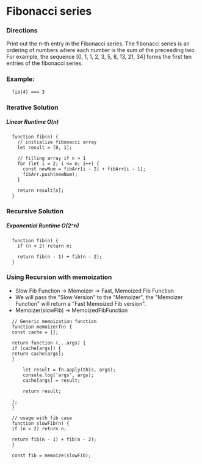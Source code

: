 # Fibonacci series

### Directions

Print out the n-th entry in the Fibonacci series.
The fibonacci series is an ordering of numbers where
each number is the sum of the preceeding two.
For example, the sequence
[0, 1, 1, 2, 3, 5, 8, 13, 21, 34]
forms the first ten entries of the fibonacci series.

### Example:

```
  fib(4) === 3
```

### Iterative Solution

##### Linear Runtime O(n)

```
  function fib(n) {
    // initialize fibonacci array
    let result = [0, 1];

    // filling array if n > 1
    for (let i = 2; i <= n; i++) {
      const newNum = fibArr[i - 2] + fibArr[i - 1];
      fibArr.push(newNum);
    }

    return result[n];
  }
```

### Recursive Solution

##### Exponential Runtime O(2^n)

```
  function fib(n) {
    if (n < 2) return n;

    return fib(n - 1) + fib(n - 2);
  }
```

### Using Recursion with memoization

- Slow Fib Function -> Memoizer -> Fast, Memoized Fib Function
- We will pass the "Slow Version" to the "Memoizer", the "Memoizer Function" will return a "Fast Memoized Fib version".
- Memoizer(slowFib) -> MemoizedFibFunction

```
  // Generic memoization function
  function memoize(fn) {
  const cache = {};

  return function (...args) {
  if (cache[args]) {
  return cache[args];
  }

      let result = fn.apply(this, args);
      console.log('args', args);
      cache[args] = result;

      return result;

  };
  }

  // usage with fib case
  function slowFib(n) {
  if (n < 2) return n;

  return fib(n - 1) + fib(n - 2);
  }

  const fib = memoize(slowFib);

```
